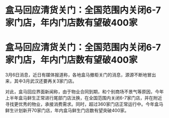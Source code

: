 # 盒马回应清货关门：全国范围内关闭6-7家门店，年内门店数有望破400家

# 盒马回应清货关门：全国范围内关闭6-7家门店，年内门店数有望破400家

3月6日消息，近日有媒体报道称，各地盒马撤柜关门的消息，源源不断地冒出来，其中3月武汉还要再关3家门店。

对此，盒马回应界面新闻称，由于物业合同到期，和个别商场不景气等原因，今年上半年盒马鲜生正常进行尾部门店汰换，在全国范围内关闭6-7家门店，并在附近寻找更优秀的物业，承接消费需求。同时，超过360家门店正常运行中。今年盒马鲜生计划新开70家门店，年内盒马鲜生门店数有望突破400家。

